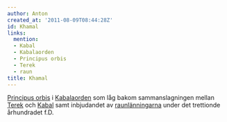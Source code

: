 ```yaml
---
author: Anton
created_at: '2011-08-09T08:44:28Z'
id: Khamal
links:
  mention:
  - Kabal
  - Kabalaorden
  - Principus orbis
  - Terek
  - raun
title: Khamal
---
```


[Principus orbis] i [Kabalaorden] som låg bakom sammanslagningen mellan [Terek] och [Kabal] samt
inbjudandet av [raunlänningarna] under det trettionde århundradet f.D.

  [Principus orbis]: Principus_orbis
  [Kabalaorden]: Kabalaorden
  [Terek]: Terek
  [Kabal]: Kabal
  [raunlänningarna]: raun

